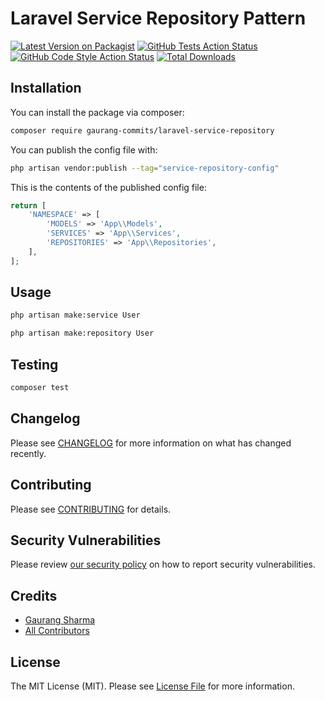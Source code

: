 # Laravel Service Repository Pattern

[![Latest Version on Packagist](https://img.shields.io/packagist/v/gaurang-commits/laravel-service-repository.svg?style=flat-square)](https://packagist.org/packages/gaurang-commits/laravel-service-repository)
[![GitHub Tests Action Status](https://img.shields.io/github/workflow/status/gaurang-commits/laravel-service-repository-package/run-tests?label=tests)](https://github.com/gaurang-commits/laravel-service-repository-package/actions/workflows/run-tests.yml?query=branch%3Amain)
[![GitHub Code Style Action Status](https://img.shields.io/github/workflow/status/gaurang-commits/laravel-service-repository-package/Check%20&%20fix%20styling?label=code%20style)](https://github.com/gaurang-commits/laravel-service-repository-package/actions/workflows/php-cs-fixer.yml?query=branch%3Amain)
[![Total Downloads](https://img.shields.io/packagist/dt/gaurang-commits/laravel-service-repository.svg?style=flat-square)](https://packagist.org/packages/gaurang-commits/laravel-service-repository)

## Installation

You can install the package via composer:

```bash
composer require gaurang-commits/laravel-service-repository
```

You can publish the config file with:

```bash
php artisan vendor:publish --tag="service-repository-config"
```

This is the contents of the published config file:

```php
return [
    'NAMESPACE' => [
        'MODELS' => 'App\\Models',
        'SERVICES' => 'App\\Services',
        'REPOSITORIES' => 'App\\Repositories',
    ],
];
```

## Usage

```bash
php artisan make:service User
```
```bash
php artisan make:repository User
```

## Testing

```bash
composer test
```

## Changelog

Please see [CHANGELOG](CHANGELOG.md) for more information on what has changed recently.

## Contributing

Please see [CONTRIBUTING](.github/CONTRIBUTING.md) for details.

## Security Vulnerabilities

Please review [our security policy](../../security/policy) on how to report security vulnerabilities.

## Credits

- [Gaurang Sharma](https://github.com/gaurang-commits)
- [All Contributors](../../contributors)

## License

The MIT License (MIT). Please see [License File](LICENSE.md) for more information.
